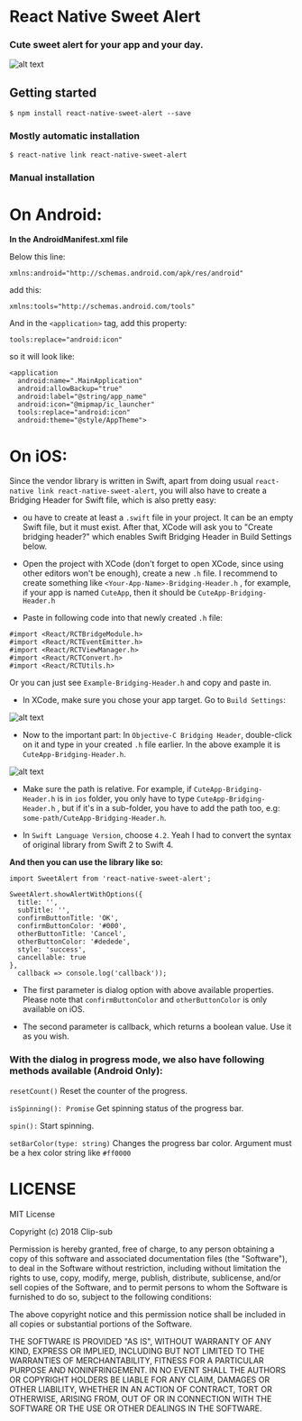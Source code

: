
# React Native Sweet Alert

### Cute sweet alert for your app and your day.

![alt text](https://raw.githubusercontent.com/Clip-sub/react-native-sweet-alert/master/images/demo.gif "Sweet Alert")

## Getting started

`$ npm install react-native-sweet-alert --save`

### Mostly automatic installation

`$ react-native link react-native-sweet-alert`

### Manual installation

# On Android:

__In the AndroidManifest.xml file__

Below this line:

`
xmlns:android="http://schemas.android.com/apk/res/android"
`

add this:

`
xmlns:tools="http://schemas.android.com/tools"
`

And in the `<application>` tag, add this property:

`
tools:replace="android:icon"
`

so it will look like:

```
<application
  android:name=".MainApplication"
  android:allowBackup="true"
  android:label="@string/app_name"
  android:icon="@mipmap/ic_launcher"
  tools:replace="android:icon"
  android:theme="@style/AppTheme">
```

# On iOS:

Since the vendor library is written in Swift, apart from doing usual `react-native link react-native-sweet-alert`, you will also have to create a Bridging Header for Swift file, which is also pretty easy:

- ou have to create at least a `.swift` file in your project. It can be an empty Swift file, but it must exist. After that, XCode will ask you to "Create bridging header?" which enables Swift Bridging Header in Build Settings below.

- Open the project with XCode (don't forget to open XCode, since using other editors won't be enough), create a new `.h` file. I recommend to create something like `<Your-App-Name>-Bridging-Header.h` , for example, if your app is named `CuteApp`, then it should be `CuteApp-Bridging-Header.h`

- Paste in following code into that newly created `.h` file:

````
#import <React/RCTBridgeModule.h>
#import <React/RCTEventEmitter.h>
#import <React/RCTViewManager.h>
#import <React/RCTConvert.h>
#import <React/RCTUtils.h>
````

Or you can just see `Example-Bridging-Header.h` and copy and paste in.

- In XCode, make sure you chose your app target. Go to `Build Settings`:

![alt text](https://raw.githubusercontent.com/Clip-sub/react-native-sweet-alert/master/images/target.png "Sweet Alert")

- Now to the important part: In `Objective-C Bridging Header`, double-click on it and type in your created `.h` file earlier. In the above example it is `CuteApp-Bridging-Header.h`.

![alt text](https://raw.githubusercontent.com/Clip-sub/react-native-sweet-alert/master/images/bridging-header.png "Sweet Alert")

- Make sure the path is relative. For example, if `CuteApp-Bridging-Header.h` is in `ios` folder, you only have to type `CuteApp-Bridging-Header.h` , but if it's in a sub-folder, you have to add the path too, e.g: `some-path/CuteApp-Bridging-Header.h`.

- In `Swift Language Version`, choose `4.2`. Yeah I had to convert the syntax of original library from Swift 2 to Swift 4.


__And then you can use the library like so:__

```
import SweetAlert from 'react-native-sweet-alert';
```

```
SweetAlert.showAlertWithOptions({
  title: '',
  subTitle: '',
  confirmButtonTitle: 'OK',
  confirmButtonColor: '#000',
  otherButtonTitle: 'Cancel',
  otherButtonColor: '#dedede',
  style: 'success',
  cancellable: true
},
  callback => console.log('callback'));
```

- The first parameter is dialog option with above available properties. Please note that `confirmButtonColor` and `otherButtonColor` is only available on iOS.

- The second parameter is callback, which returns a boolean value. Use it as you wish.

### With the dialog in progress mode, we also have following methods available (Android Only):

`resetCount()` Reset the counter of the progress.

`isSpinning(): Promise` Get spinning status of the progress bar.

`spin():` Start spinning.

`setBarColor(type: string)` Changes the progress bar color. Argument must be a hex color string like `#ff0000`

# LICENSE

MIT License

Copyright (c) 2018 Clip-sub

Permission is hereby granted, free of charge, to any person obtaining a copy
of this software and associated documentation files (the "Software"), to deal
in the Software without restriction, including without limitation the rights
to use, copy, modify, merge, publish, distribute, sublicense, and/or sell
copies of the Software, and to permit persons to whom the Software is
furnished to do so, subject to the following conditions:

The above copyright notice and this permission notice shall be included in all
copies or substantial portions of the Software.

THE SOFTWARE IS PROVIDED "AS IS", WITHOUT WARRANTY OF ANY KIND, EXPRESS OR
IMPLIED, INCLUDING BUT NOT LIMITED TO THE WARRANTIES OF MERCHANTABILITY,
FITNESS FOR A PARTICULAR PURPOSE AND NONINFRINGEMENT. IN NO EVENT SHALL THE
AUTHORS OR COPYRIGHT HOLDERS BE LIABLE FOR ANY CLAIM, DAMAGES OR OTHER
LIABILITY, WHETHER IN AN ACTION OF CONTRACT, TORT OR OTHERWISE, ARISING FROM,
OUT OF OR IN CONNECTION WITH THE SOFTWARE OR THE USE OR OTHER DEALINGS IN THE
SOFTWARE.
